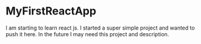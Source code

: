 # MyFirstReactApp
I am starting to learn react js. I started a super simple project and wanted to push it here. In the future I may need this project and description.
